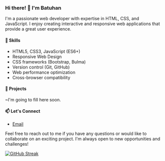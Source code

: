 ### Hi there! 👋 I'm Batuhan

I'm a passionate web developer with expertise in HTML, CSS, and JavaScript. I enjoy creating interactive and responsive web applications that provide a great user experience.

#### 🚀 Skills

- HTML5, CSS3, JavaScript (ES6+)
- Responsive Web Design
- CSS frameworks (Bootstrap, Bulma)
- Version control (Git, GitHub)
- Web performance optimization
- Cross-browser compatibility

#### 🔭 Projects

~I'm going to fill here soon.

#### 📫 Let's Connect

- [Email](mailto:batuhanpinar97@gmail.com)

Feel free to reach out to me if you have any questions or would like to collaborate on an exciting project. I'm always open to new opportunities and challenges!

[![GitHub Streak](https://streak-stats.demolab.com?user=Nabzoku&border_radius=4&date_format=j%20M%5B%20Y%5D&stroke=000000&currStreakLabel=8B0000&background=F1F1F1&sideLabels=8B0000&dates=8B0000C6&ring=8B0000&fire=8B0000&currStreakNum=8B0000&sideNums=8B0000)](https://git.io/streak-stats)
